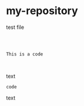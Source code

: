 # my-repository

test file

<pre>

<code>

This is a code

</code>
</pre>

text

    code
    
text

~~~code~~~
